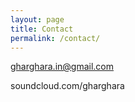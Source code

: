 ```yaml
---
layout: page
title: Contact
permalink: /contact/
---
```


gharghara.in@gmail.com

soundcloud.com/gharghara
